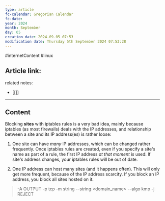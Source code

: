 ```yaml
---
type: article
fc-calendar: Gregorian Calendar
fc-date: 
year: 2024
month: September
day: 05
creation date: 2024-09-05 07:53
modification date: Thursday 5th September 2024 07:53:28
---
```


#internetContent  #linux 
## Article link:

related notes: 
- [[]]
_____
## Content

Blocking **sites** with iptables rules is a very bad idea, mainly because iptables (as most firewalls) deals with the IP addresses, and relationship between a site and its IP address(es) is rather loose:

1. One site can have _many_ IP addresses, which can be changed rather frequently. Once iptables rules are created, even if you specify a site's name as part of a rule, the first IP address _at that moment_ is used. If site's address changes, your iptables rules will be out of date.
    
2. One IP address can host many sites (and it happens often). This will only get more frequent, because of the IP address scarcity. If you block an IP address, you block all sites hosted on it.

>-A OUTPUT -p tcp -m string --string <domain_name> --algo kmp -j REJECT
